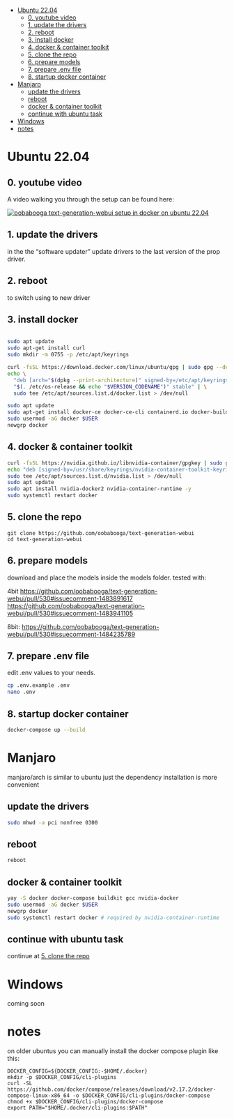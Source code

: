 - [Ubuntu 22.04](#ubuntu-2204)
  - [0. youtube video](#0-youtube-video)
  - [1. update the drivers](#1-update-the-drivers)
  - [2. reboot](#2-reboot)
  - [3. install docker](#3-install-docker)
  - [4. docker \& container toolkit](#4-docker--container-toolkit)
  - [5. clone the repo](#5-clone-the-repo)
  - [6. prepare models](#6-prepare-models)
  - [7. prepare .env file](#7-prepare-env-file)
  - [8. startup docker container](#8-startup-docker-container)
- [Manjaro](#manjaro)
  - [update the drivers](#update-the-drivers)
  - [reboot](#reboot)
  - [docker \& container toolkit](#docker--container-toolkit)
  - [continue with ubuntu task](#continue-with-ubuntu-task)
- [Windows](#windows)
- [notes](#notes)

# Ubuntu 22.04

## 0. youtube video
A video walking you through the setup can be found here:

[![oobabooga text-generation-webui setup in docker on ubuntu 22.04](https://img.youtube.com/vi/ELkKWYh8qOk/0.jpg)](https://www.youtube.com/watch?v=ELkKWYh8qOk)


## 1. update the drivers
in the the “software updater” update drivers to the last version of the prop driver.

## 2. reboot
to switch using to new driver

## 3. install docker
```bash

sudo apt update
sudo apt-get install curl
sudo mkdir -m 0755 -p /etc/apt/keyrings

curl -fsSL https://download.docker.com/linux/ubuntu/gpg | sudo gpg --dearmor -o /etc/apt/keyrings/docker.gpg
echo \
  "deb [arch="$(dpkg --print-architecture)" signed-by=/etc/apt/keyrings/docker.gpg] https://download.docker.com/linux/ubuntu \
  "$(. /etc/os-release && echo "$VERSION_CODENAME")" stable" | \
  sudo tee /etc/apt/sources.list.d/docker.list > /dev/null

sudo apt update
sudo apt-get install docker-ce docker-ce-cli containerd.io docker-buildx-plugin docker-compose-plugin docker-compose -y
sudo usermod -aG docker $USER
newgrp docker
```

## 4. docker & container toolkit
```bash
curl -fsSL https://nvidia.github.io/libnvidia-container/gpgkey | sudo gpg --dearmor -o /usr/share/keyrings/nvidia-container-toolkit-keyring.gpg
echo "deb [signed-by=/usr/share/keyrings/nvidia-container-toolkit-keyring.gpg] https://nvidia.github.io/libnvidia-container/stable/ubuntu22.04/amd64 /" | \
sudo tee /etc/apt/sources.list.d/nvidia.list > /dev/null 
sudo apt update
sudo apt install nvidia-docker2 nvidia-container-runtime -y
sudo systemctl restart docker
```

## 5. clone the repo
```
git clone https://github.com/oobabooga/text-generation-webui
cd text-generation-webui
```

## 6. prepare models
download and place the models inside the models folder. tested with:

4bit
https://github.com/oobabooga/text-generation-webui/pull/530#issuecomment-1483891617
https://github.com/oobabooga/text-generation-webui/pull/530#issuecomment-1483941105

8bit:
https://github.com/oobabooga/text-generation-webui/pull/530#issuecomment-1484235789

## 7. prepare .env file
edit .env values to your needs.
```bash
cp .env.example .env
nano .env
```

## 8. startup docker container
```bash
docker-compose up --build
```

# Manjaro
manjaro/arch is similar to ubuntu just the dependency installation is more convenient

## update the drivers
```bash
sudo mhwd -a pci nonfree 0300
```
## reboot
```bash
reboot
```
## docker & container toolkit
```bash
yay -S docker docker-compose buildkit gcc nvidia-docker
sudo usermod -aG docker $USER
newgrp docker
sudo systemctl restart docker # required by nvidia-container-runtime
```

## continue with ubuntu task
continue at [5. clone the repo](#5-clone-the-repo)

# Windows
coming soon


# notes

on older ubuntus you can manually install the docker compose plugin like this:
```
DOCKER_CONFIG=${DOCKER_CONFIG:-$HOME/.docker}
mkdir -p $DOCKER_CONFIG/cli-plugins
curl -SL https://github.com/docker/compose/releases/download/v2.17.2/docker-compose-linux-x86_64 -o $DOCKER_CONFIG/cli-plugins/docker-compose
chmod +x $DOCKER_CONFIG/cli-plugins/docker-compose
export PATH="$HOME/.docker/cli-plugins:$PATH"
```